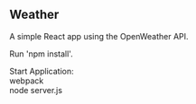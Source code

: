 <h2>Weather</h2>
A simple React app using the OpenWeather API.

Run 'npm install'.

Start Application:</br>
webpack</br>
node server.js
